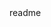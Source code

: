 <snippet>
  <content><![CDATA[
# ${1:Heroku Test}
One-page, interactive product webpage featuring the NEW-tro.
## Usage
Click on the link and check it out!
## Contributing
1. Fork it!
2. Create your feature branch: `git checkout -b my-new-feature`
3. Commit your changes: `git commit -am 'Add some feature'`
4. Push to the branch: `git push origin my-new-feature`
5. Submit a pull request :D
## History
Part.1 Created October 10, 2019.
## Credits
Hyeryn Kim
]]></content>
  <tabTrigger>readme</tabTrigger>
</snippet>
